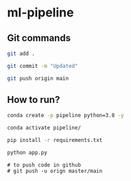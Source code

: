 # ml-pipeline

## Git commands

```bash
git add .

git commit -m "Updated"

git push origin main
```

## How to run?

```bash
conda create -p pipeline python=3.8 -y
```

```bash
conda activate pipeline/
```

```bash
pip install -r requirements.txt
```

```bash
python app.py
```

```
# to push code in github 
# git push -u orign master/main

```
